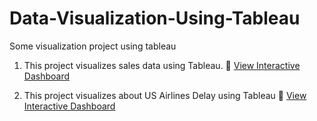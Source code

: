 # Data-Visualization-Using-Tableau

Some visualization project using tableau

1. This project visualizes sales data using Tableau.  🔗 [View Interactive Dashboard](https://public.tableau.com/shared/JPS6NW72D?:display_count=n&:origin=viz_share_link)

2. This project visualizes about US Airlines Delay using Tableau 🔗 [View Interactive Dashboard](https://public.tableau.com/views/US-Airlines-Delay/Dashboard1?:language=en-US&publish=yes&:sid=&:redirect=auth&:display_count=n&:origin=viz_share_link)

